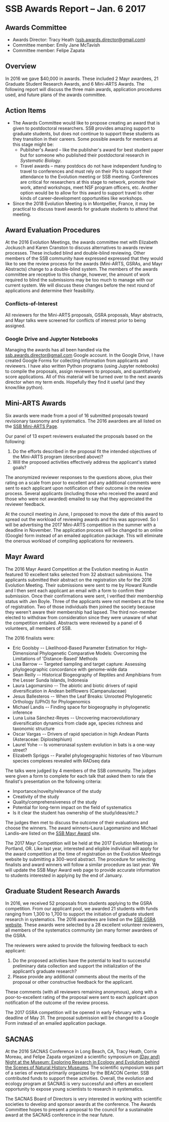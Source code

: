 # SSB Awards Report – Jan. 6 2017

## Awards Committee
* Awards Director: Tracy Heath (ssb.awards.director@gmail.com)
* Committee member: Emily Jane McTavish
* Committee member: Felipe Zapata

## Overview
In 2016 we gave $40,000 in awards. These included 2 Mayr awardees, 21 Graduate Student Research Awards, and  6 Mini-ARTS Awards. The following report will discuss the three main awards, application procedures used, and future plans of the awards committee. 

## Action Items
* The Awards Committee would like to propose creating an award that is given to postdoctoral researchers. SSB provides amazing support to graduate students, but does not continue to support these students as they transition in their careers. Some possible awards for members at this stage might be:
	* Publisher's Award – like the publisher's award for best student paper but for someone who published their postdoctoral research in *Systematic Biology*.
	* Travel awards – many postdocs do not have independent funding to travel to conferences and must rely on their PIs to support their attendance to the Evolution meeting or SSB meeting. Conferences are critical for researchers at this stage to network, promote their work, attend workshops, meet NSF program officers, etc. Another option would be to allow for this award to support travel to other kinds of career-development opportunities like workshops. 
* Since the 2018 Evolution Meeting is in Montpellier, France, it may be practical to discuss travel awards for graduate students to attend that meeting. 

## Award Evaluation Procedures
At the 2016 Evolution Meetings, the awards committee met with Elizabeth Jockusch and Karen Cranston to discuss alternatives to awards review processes. These included blind and double-blind reviewing. Other members of the SSB community have expressed expressed that they would like to see the review process for the awards (Mini-ARTS, GSRAs, and Mayr Abstracts) change to a double-blind system. The members of the awards committee are receptive to this change, however, the amount of work required to blind the submissions may be too much to manage with our current system. We will discuss these changes before the next round of applications and determine their feasibility.

### Conflicts-of-Interest
All reviewers for the Mini-ARTS proposals, GSRA proposals, Mayr abstracts, and Mayr talks were screened for conflicts of interest prior to being assigned. 

### Google Drive and Jupyter Notebooks
Managing the awards has all been handled via the ssb.awards.director@gmail.com Google account. In the Google Drive, I have created Google Forms for collecting information from applicants and reviewers. I have also written Python programs (using Jupyter notebooks) to compile the proposals, assign reviewers to proposals, and quantitatively score applications. All of this material will be turned over to the next awards director when my term ends. Hopefully they find it useful (and they know/like python). 

## Mini-ARTS Awards
Six awards were made from a pool of 16 submitted proposals toward revisionary taxonomy and systematics. The 2016 awardees are all listed on the [SSB Mini-ARTS Page](http://www.systbio.org/mini-arts-awards.html). 

Our panel of 13 expert reviewers evaluated the proposals based on the following:

1. Do the efforts described in the proposal fit the intended objectives of the Mini-ARTS program (described above)?
2. Will the proposed activities effectively address the applicant's stated goals?

The anonymized reviewer responses to the questions above, plus their rating on a scale from poor to excellent and any additional comments were sent to each applicant upon notification of their outcome in the review process. Several applicants (including those who received the award and those who were not awarded) emailed to say that they appreciated the reviewer feedback. 

At the council meeting in June, I proposed to move the date of this award to spread out the workload of reviewing awards and this was approved. So I will be advertising the 2017 Mini-ARTS competition in the summer with a deadline in November. The application process will be changed to an online (Google) form instead of an emailed application package. This will eliminate the onerous workload of compiling applications for reviewers. 

## Mayr Award
The 2016 Mayr Award Competition at the Evolution meeting in Austin featured 10 excellent talks selected from 32 abstract submissions. The applicants submitted their abstract on the registration site for the 2016 Evolution Meeting. Their submissions were sent to me by Howard Rundle and I then sent each applicant an email with a form to confirm their submission. Once their confirmations were sent, I verified their membership status with Jen Boyle. Three of the applicants were not members at the time of registration. Two of those individuals then joined the society because they weren't aware their membership had lapsed. The third non-member elected to withdraw from consideration since they were unaware of what the competition entailed. Abstracts were reviewed by a panel of 6 volunteers, all members of SSB. 

The 2016 finalists were:

* Eric Goolsby -- Likelihood-Based Parameter Estimation for High-Dimensional Phylogenetic Comparative Models: Overcoming the Limitations of 'Distance-Based' Methods
* Lisa Barrow -- Targeted sampling and target capture: Assessing phylogeographic concordance with genome-wide data
* Sean Reilly -- Historical Biogeography of Reptiles and Amphibians from the Lesser Sunda Islands, Indonesia
* Laura Lagomarsino -- The abiotic and biotic drivers of rapid diversification in Andean bellflowers (Campanulaceae)
* Jesus Ballesteros -- When the Leaf Breaks: Unrooted Phylogenetic Orthology (UPhO) for Phylogenomics
* Michael Landis -- Finding space for biogeography in phylogenetic inference
* Luna Luisa Sánchez-Reyes -- Uncovering macroevolutionary diversification dynamics from clade age, species richness and taxonomic structure
* Oscar Vargas -- Drivers of rapid speciation in high Andean Plants (Asteraceae: Diplostephium)
* Laurel Yohe -- Is vomeronasal system evolution in bats is a one-way street?
* Elizabeth Spriggs -- Parallel phylogeographic histories of two Viburnum species complexes revealed with RADseq data

The talks were judged by 4 members of the SSB community. The judges were given a form to complete for each talk that asked them to rate the finalist's presentation on the following criteria:

* Importance/novelty/relevance of the study
* Creativity of the study
* Quality/comprehensiveness of the study
* Potential for long-term impact on the field of systematics
* Is it clear the student has ownership of the study/ideas/etc.?

The judges then met to discuss the outcome of their evaluations and choose the winners. The award winners–Laura Lagomarsino and Michael Landis–are listed on the [SSB Mayr Award](http://www.systbio.org/ernst-mayr-award.html) site. 

The 2017 Mayr Competition will be held at the 2017 Evolution Meetings in Portland, OR. Like last year, interested and eligible individual will apply for the award competition at the time of registration on the Evolution Meetings website by submitting a 300-word abstract. The procedure for selecting finalists and award winners will follow a similar procedure as last year. We will update the SSB Mayr Award web page to provide accurate information to students interested in applying by the end of January.

## Graduate Student Research Awards
In 2016, we received 52 proposals from students applying to the GSRA competition. From our applicant pool, we awarded 21 students with funds ranging from 1,300 to 1,700 to support the initiation of graduate student research in systematics. The 2016 awardees are listed on the [SSB GSRA website](http://www.systbio.org/graduate-student-research-awards.html). These awards were selected by a 28 excellent volunteer reviewers, all members of the systematics community (an many former awardees of the GSRA. 
 
The reviewers were asked to provide the following feedback to each applicant:

1. Do the proposed activities have the potential to lead to successful preliminary data collection and support the initialization of the applicant’s graduate research?
2. Please provide any additional comments about the merits of the proposal or other constructive feedback for the applicant.

These comments (with all reviewers remaining anonymous), along with a poor-to-excellent rating of the proposal were sent to each applicant upon notification of the outcome of the review process. 

The 2017 GSRA competition will be opened in early February with a deadline of May 31. The proposal submission will be changed to a Google Form instead of an emailed application package. 

## SACNAS 
At the 2016 SACNAS Conference in Long Beach, CA, Tracy Heath, Corrie Moreau, and Felipe Zapata organized a scientific symposium on [(Day and) Night at the Museum: Exploring Research in Ecology and Evolution behind the Scenes of Natural History Museums](https://www3.beacon-center.org/blog/2016/10/21/evolution-ecology-activities-at-the-2016-sacnas-national-conference-stem-diversity-public-understanding/). The scientific symposium was part of a series of events primarily organized by the BEACON Center. SSB contributed funds to support these activities. Overall, the evolution and ecology program at SACNAS is very successful and offers an excellent opportunity to expose young scientists to research in systematics. 

The SACNAS Board of Directors is very interested in working with scientific societies to develop and sponsor awards at the conference. The Awards Committee hopes to present a proposal to the council for a sustainable award at the SACNAS conference in the near future. 
